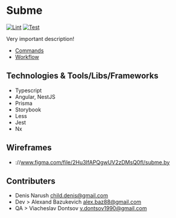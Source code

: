 # Subme

[![Lint](https://github.com/denisnarush/subme/actions/workflows/lint.yaml/badge.svg)](https://github.com/denisnarush/subme/actions/workflows/lint.yaml)
[![Test](https://github.com/denisnarush/subme/actions/workflows/test.yaml/badge.svg)](https://github.com/denisnarush/subme/actions/workflows/test.yaml)

Very important description!

- [Commands](commands.md)
- [Workflow](workflow.md)

## Technologies & Tools/Libs/Frameworks

- Typescript
- Angular, NestJS
- Prisma
- Storybook
- Less
- Jest
- Nx

## Wireframes

- ://www.figma.com/file/2Hu3IfAPQgwUV2zDMsQ0fl/subme.by

## Contributers

- Denis Narush <child.denis@gmail.com>
- Dev > Alexand Bazukevich <alex.baz88@gmail.com>
- QA > Viacheslav Dontsov <v.dontsov1990@gmail.com>
